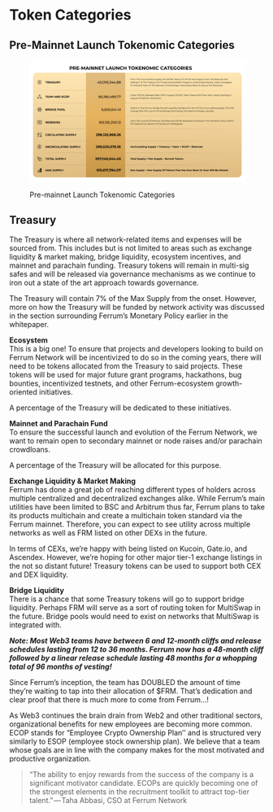 # Token Categories

## Pre-Mainnet Launch Tokenomic Categories

<figure><img src="../.gitbook/assets/image (4).png" alt=""><figcaption><p>Pre-mainnet Launch Tokenomic Categories</p></figcaption></figure>

## **Treasury**

The Treasury is where all network-related items and expenses will be sourced from. This includes but is not limited to areas such as exchange liquidity & market making, bridge liquidity, ecosystem incentives, and mainnet and parachain funding. Treasury tokens will remain in multi-sig safes and will be released via governance mechanisms as we continue to iron out a state of the art approach towards governance.

The Treasury will contain 7% of the Max Supply from the onset. However, more on how the Treasury will be funded by network activity was discussed in the section surrounding Ferrum’s Monetary Policy earlier in the whitepaper.

**Ecosystem**\
This is a big one! To ensure that projects and developers looking to build on Ferrum Network will be incentivized to do so in the coming years, there will need to be tokens allocated from the Treasury to said projects. These tokens will be used for major future grant programs, hackathons, bug bounties, incentivized testnets, and other Ferrum-ecosystem growth-oriented initiatives.

A percentage of the Treasury will be dedicated to these initiatives.

**Mainnet and Parachain Fund**\
To ensure the successful launch and evolution of the Ferrum Network, we want to remain open to secondary mainnet or node raises and/or parachain crowdloans.

A percentage of the Treasury will be allocated for this purpose.

**Exchange Liquidity & Market Making**\
Ferrum has done a great job of reaching different types of holders across multiple centralized and decentralized exchanges alike. While Ferrum’s main utilities have been limited to BSC and Arbitrum thus far, Ferrum plans to take its products multichain and create a multichain token standard via the Ferrum mainnet. Therefore, you can expect to see utility across multiple networks as well as FRM listed on other DEXs in the future.

In terms of CEXs, we’re happy with being listed on Kucoin, Gate.io, and Ascendex. However, we’re hoping for other major tier-1 exchange listings in the not so distant future! Treasury tokens can be used to support both CEX and DEX liquidity.

**Bridge Liquidity**\
There is a chance that some Treasury tokens will go to support bridge liquidity. Perhaps FRM will serve as a sort of routing token for MultiSwap in the future. Bridge pools would need to exist on networks that MultiSwap is integrated with.

_**Note: Most Web3 teams have between 6 and 12-month cliffs and release schedules lasting from 12 to 36 months. Ferrum now has a 48-month cliff followed by a linear release schedule lasting 48 months for a whopping total of 96 months of vesting!**_

Since Ferrum’s inception, the team has DOUBLED the amount of time they’re waiting to tap into their allocation of $FRM. That’s dedication and clear proof that there is much more to come from Ferrum…!

As Web3 continues the brain drain from Web2 and other traditional sectors, organizational benefits for new employees are becoming more common. ECOP stands for “Employee Crypto Ownership Plan’’ and is structured very similarly to ESOP (employee stock ownership plan). We believe that a team whose goals are in line with the company makes for the most motivated and productive organization.

> “The ability to enjoy rewards from the success of the company is a significant motivator candidate. ECOPs are quickly becoming one of the strongest elements in the recruitment toolkit to attract top-tier talent.” — Taha Abbasi, CSO at Ferrum Network


